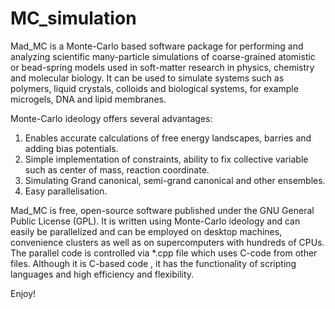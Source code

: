 # MC_simulation

Mad_MC is a Monte-Carlo based software package for performing and analyzing scientific many-particle simulations of coarse-grained atomistic or bead-spring models used in soft-matter research in physics, chemistry and molecular biology. It can be used to simulate systems such as polymers, liquid crystals, colloids and biological systems, for example microgels, DNA and lipid membranes.

Monte-Carlo ideology offers several advantages:
1. Enables accurate calculations of free energy landscapes, barries and adding bias potentials.
2. Simple implementation of constraints, ability to fix collective variable such as center of mass, reaction coordinate.
3. Simulating Grand canonical, semi-grand canonical and other ensembles.
4. Easy parallelisation.

Mad_MC is free, open-source software published under the GNU General Public License (GPL). It is written using Monte-Carlo ideology and can easily be  parallelized and can be employed on desktop machines, convenience clusters as well as on supercomputers with hundreds of CPUs. The parallel code is controlled via *.cpp file which uses C-code from other files. Although it is C-based code , it has the functionality of scripting languages and high efficiency and flexibility.

Enjoy!

